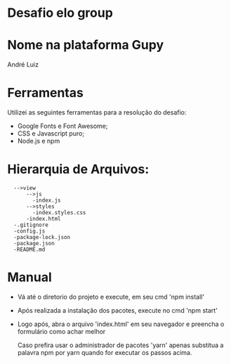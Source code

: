 ﻿# Desafio elo group 

# Nome na plataforma Gupy
  André Luiz 

# Ferramentas 
  Utilizei as seguintes ferramentas para a resolução do desafio:
  * Google Fonts e Font Awesome; 
  * CSS e Javascript puro;
  * Node.js e npm

# Hierarquia de Arquivos:
```
  -->view  
      -->js  
        -index.js  
      -->styles  
        -index.styles.css  
      -index.html
  -.gitignore
  -config.js  
  -package-lock.json  
  -package.json  
  -README.md  
```
# Manual
  * Vá até o diretorio do projeto e execute, em seu cmd 'npm install'
  * Após realizada a instalação dos pacotes, execute no cmd 'npm start'
  * Logo após, abra o arquivo 'index.html' em seu navegador e preencha o formulário como achar melhor
    
    Caso prefira usar o administrador de pacotes 'yarn' apenas substitua a palavra npm por yarn quando for executar os passos acima.
  
 
